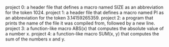 project 0: a header file that defines a macro named SIZE as an abbreviation for the token 1024.
project 1: a header file that defines a macro named PI as an abbreviation for the token 3.14159265359.
project 2: a program that prints the name of the file it was compiled from, followed by a new line.
project 3: a function-like macro ABS(x) that computes the absolute value of a number x.
project 4: a function-like macro SUM(x, y) that computes the sum of the numbers x and y.
